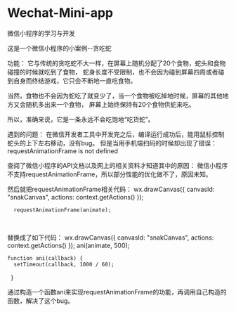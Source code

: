 # Wechat-Mini-app
微信小程序的学习与开发

这是一个微信小程序的小案例--贪吃蛇

功能：
它与传统的贪吃蛇不大一样，在屏幕上随机分配了20个食物，蛇头和食物碰撞的时候就吃到了食物，
蛇身长度不受限制，也不会因为碰到屏幕四周或者碰到自身而终结游戏，它只会不断地一直吃食物。

当然，食物也不会因为蛇吃了就变少了，当一个食物被吃掉地时候，屏幕的其他地方又会随机多出来一个食物，
屏幕上始终保持有20个食物供蛇来吃。

所以，准确来说，它是一条永远不会吃饱地“吃货蛇”。

遇到的问题：
在微信开发者工具中开发完之后，编译运行成功后，能用鼠标控制蛇头的上下左右移动，没有bug。
但是当用手机端扫码的时候却出现了错误：
requestAnimationFrame is not defined

查阅了微信小程序的API文档以及网上的相关资料才知道其中的原因：
微信小程序不支持requestAnimationFrame，所以部分性能的优化做不了，原因未知。

然后就把requestAnimationFrame相关代码：
     wx.drawCanvas({
        canvasId: "snakCanvas",
        actions: context.getActions()
      });
      
      requestAnimationFrame(animate);
    
    
替换成了如下代码：
    wx.drawCanvas({
        canvasId: "snakCanvas",
        actions: context.getActions()
      });
      ani(animate, 500);
    
    function ani(callback) {
      setTimeout(callback, 1000 / 60);
    }
    
通过构造一个函数ani来实现requestAnimationFrame的功能，再调用自己构造的函数，解决了这个bug。
